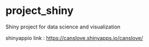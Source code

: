 # project_shiny
Shiny project for data science and visualization

shinyappio link : https://canslove.shinyapps.io/canslove/
